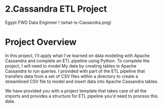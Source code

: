 # 2.Cassandra ETL Project
 Egypt FWD Data Enginner
! (what-is-Cassandra.png)
# Project Overview
In this project, I'll apply what I've learned on data modeling with Apache Cassandra and complete an ETL pipeline using Python. To complete the project, I will need to model My data by creating tables in Apache Cassandra to run queries. I provided with part of the ETL pipeline that transfers data from a set of CSV files within a directory to create a streamlined CSV file to model and insert data into Apache Cassandra tables.

We have provided you with a project template that takes care of all the imports and provides a structure for ETL pipeline you'd need to process this data.


